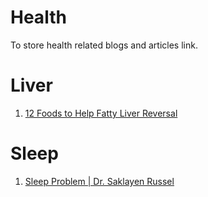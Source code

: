 # Health
To store health related blogs and articles link.

# Liver
1. [12 Foods to Help Fatty Liver Reversal](https://www.healthline.com/health/fatty-liver-diet#_noHeaderPrefixedContent)

# Sleep
1. [Sleep Problem | Dr. Saklayen Russel](https://youtu.be/06PsIqtude0)
